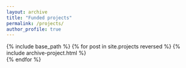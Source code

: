```yaml
---
layout: archive
title: "Funded projects"
permalink: /projects/
author_profile: true
---
```


{% include base_path %}
{% for post in site.projects reversed %}
   	{% include archive-project.html %}  
{% endfor %}
